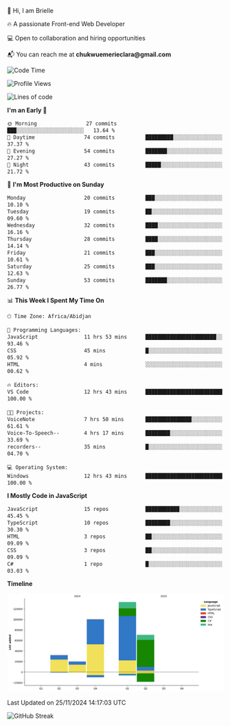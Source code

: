<div align="left">
  <p>👋 Hi, I am Brielle</p>
  <p>🔥 A passionate Front-end Web Developer</p>
  <p>💻 Open to collaboration and hiring opportunities</p>
  <p>📬 You can reach me at <strong>chukwuemerieclara@gmail.com</strong></p>
</div>


 
 <!--START_SECTION:waka-->
![Code Time](http://img.shields.io/badge/Code%20Time-341%20hrs%2018%20mins-blue)

![Profile Views](http://img.shields.io/badge/Profile%20Views-1-blue)

![Lines of code](https://img.shields.io/badge/From%20Hello%20World%20I%27ve%20Written-132.8%20thousand%20lines%20of%20code-blue)

**I'm an Early 🐤** 

```text
🌞 Morning                27 commits          ███░░░░░░░░░░░░░░░░░░░░░░   13.64 % 
🌆 Daytime                74 commits          █████████░░░░░░░░░░░░░░░░   37.37 % 
🌃 Evening                54 commits          ███████░░░░░░░░░░░░░░░░░░   27.27 % 
🌙 Night                  43 commits          █████░░░░░░░░░░░░░░░░░░░░   21.72 % 
```
📅 **I'm Most Productive on Sunday** 

```text
Monday                   20 commits          ███░░░░░░░░░░░░░░░░░░░░░░   10.10 % 
Tuesday                  19 commits          ██░░░░░░░░░░░░░░░░░░░░░░░   09.60 % 
Wednesday                32 commits          ████░░░░░░░░░░░░░░░░░░░░░   16.16 % 
Thursday                 28 commits          ████░░░░░░░░░░░░░░░░░░░░░   14.14 % 
Friday                   21 commits          ███░░░░░░░░░░░░░░░░░░░░░░   10.61 % 
Saturday                 25 commits          ███░░░░░░░░░░░░░░░░░░░░░░   12.63 % 
Sunday                   53 commits          ███████░░░░░░░░░░░░░░░░░░   26.77 % 
```


📊 **This Week I Spent My Time On** 

```text
🕑︎ Time Zone: Africa/Abidjan

💬 Programming Languages: 
JavaScript               11 hrs 53 mins      ███████████████████████░░   93.46 % 
CSS                      45 mins             █░░░░░░░░░░░░░░░░░░░░░░░░   05.92 % 
HTML                     4 mins              ░░░░░░░░░░░░░░░░░░░░░░░░░   00.62 % 

🔥 Editors: 
VS Code                  12 hrs 43 mins      █████████████████████████   100.00 % 

🐱‍💻 Projects: 
VoiceNote                7 hrs 50 mins       ███████████████░░░░░░░░░░   61.61 % 
Voice-To-Speech--        4 hrs 17 mins       ████████░░░░░░░░░░░░░░░░░   33.69 % 
recorders--              35 mins             █░░░░░░░░░░░░░░░░░░░░░░░░   04.70 % 

💻 Operating System: 
Windows                  12 hrs 43 mins      █████████████████████████   100.00 % 
```

**I Mostly Code in JavaScript** 

```text
JavaScript               15 repos            ███████████░░░░░░░░░░░░░░   45.45 % 
TypeScript               10 repos            ████████░░░░░░░░░░░░░░░░░   30.30 % 
HTML                     3 repos             ██░░░░░░░░░░░░░░░░░░░░░░░   09.09 % 
CSS                      3 repos             ██░░░░░░░░░░░░░░░░░░░░░░░   09.09 % 
C#                       1 repo              █░░░░░░░░░░░░░░░░░░░░░░░░   03.03 % 
```



**Timeline**

![Lines of Code chart](https://raw.githubusercontent.com/Brielle28/Brielle28/main/assets/bar_graph.png)


 Last Updated on 25/11/2024 14:17:03 UTC
<!--END_SECTION:waka-->

![GitHub Streak](https://github-readme-streak-stats.herokuapp.com/?user=Brielle28)



